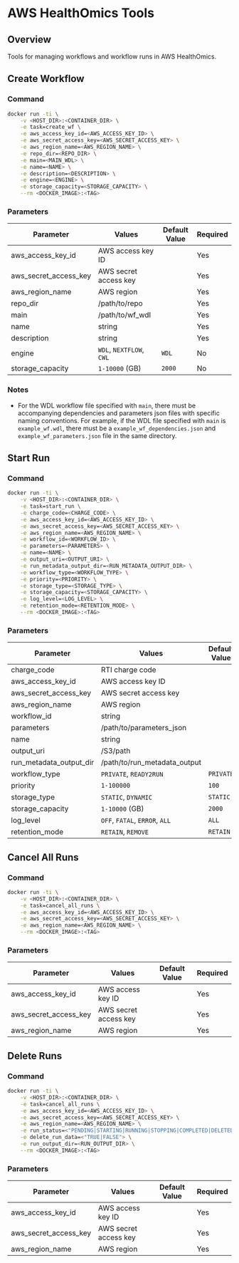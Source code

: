 # AWS HealthOmics Tools

## Overview

Tools for managing workflows and workflow runs in AWS HealthOmics.

## Create Workflow

### Command
``` sh
docker run -ti \
    -v <HOST_DIR>:<CONTAINER_DIR> \
    -e task=create_wf \
    -e aws_access_key_id=<AWS_ACCESS_KEY_ID> \
    -e aws_secret_access_key=<AWS_SECRET_ACCESS_KEY> \
    -e aws_region_name=<AWS_REGION_NAME> \
    -e repo_dir=<REPO_DIR> \
    -e main=<MAIN_WDL> \
    -e name=<NAME> \
    -e description=<DESCRIPTION> \
    -e engine=<ENGINE> \
    -e storage_capacity=<STORAGE_CAPACITY> \
    --rm <DOCKER_IMAGE>:<TAG>
```

### Parameters
| Parameter | Values | Default Value | Required |
| --------- | ------ | ------------- | -------- |
| aws_access_key_id | AWS access key ID |  | Yes |
| aws_secret_access_key | AWS secret access key |  | Yes |
| aws_region_name | AWS region |  | Yes |
| repo_dir | /path/to/repo |  | Yes |
| main | /path/to/wf_wdl |  | Yes |
| name | string |  | Yes |
| description | string |  | Yes |
| engine | `WDL`, `NEXTFLOW`, `CWL`  | `WDL` | No |
| storage_capacity | `1-10000` (GB) | `2000` | No |

### Notes
- For the WDL workflow file specified with `main`, there must be accompanying dependencies and parameters json files with specific naming conventions. For example, if the WDL file specified with `main` is `example_wf.wdl`, there must be a `example_wf_dependencies.json` and `example_wf_parameters.json` file in the same directory.


## Start Run

### Command
``` sh
docker run -ti \
    -v <HOST_DIR>:<CONTAINER_DIR> \
    -e task=start_run \
    -e charge_code=<CHARGE_CODE> \
    -e aws_access_key_id=<AWS_ACCESS_KEY_ID> \
    -e aws_secret_access_key=<AWS_SECRET_ACCESS_KEY> \
    -e aws_region_name=<AWS_REGION_NAME> \
    -e workflow_id=<WORKFLOW_ID> \
    -e parameters=<PARAMETERS> \
    -e name=<NAME> \
    -e output_uri=<OUTPUT_URI> \
    -e run_metadata_output_dir=<RUN_METADATA_OUTPUT_DIR> \
    -e workflow_type=<WORKFLOW_TYPE> \
    -e priority=<PRIORITY> \
    -e storage_type=<STORAGE_TYPE> \
    -e storage_capacity=<STORAGE_CAPACITY> \
    -e log_level=<LOG_LEVEL> \
    -e retention_mode=<RETENTION_MODE> \
    --rm <DOCKER_IMAGE>:<TAG>
```

### Parameters
| Parameter | Values | Default Value | Required |
| --------- | ------ | ------------- | -------- |
| charge_code | RTI charge code |  | Yes |
| aws_access_key_id | AWS access key ID |  | Yes |
| aws_secret_access_key | AWS secret access key |  | Yes |
| aws_region_name | AWS region |  | Yes |
| workflow_id | string |  | Yes |
| parameters | /path/to/parameters_json |  | Yes |
| name | string |  | Yes |
| output_uri | /S3/path |  | Yes |
| run_metadata_output_dir | /path/to/run_metadata_output |  | Yes |
| workflow_type | `PRIVATE`, `READY2RUN` | `PRIVATE` | No |
| priority | `1-100000` | `100` | No |
| storage_type | `STATIC`, `DYNAMIC` | `STATIC` | No |
| storage_capacity | `1-10000` (GB) | `2000` | No |
| log_level | `OFF`, `FATAL`, `ERROR`, `ALL` | `ALL` | No |
| retention_mode | `RETAIN`, `REMOVE` | `RETAIN` | No |


## Cancel All Runs

### Command
``` sh
docker run -ti \
    -v <HOST_DIR>:<CONTAINER_DIR> \
    -e task=cancel_all_runs \
    -e aws_access_key_id=<AWS_ACCESS_KEY_ID> \
    -e aws_secret_access_key=<AWS_SECRET_ACCESS_KEY> \
    -e aws_region_name=<AWS_REGION_NAME> \
    --rm <DOCKER_IMAGE>:<TAG>
```

### Parameters
| Parameter | Values | Default Value | Required |
| --------- | ------ | ------------- | -------- |
| aws_access_key_id | AWS access key ID |  | Yes |
| aws_secret_access_key | AWS secret access key |  | Yes |
| aws_region_name | AWS region |  | Yes |


## Delete Runs

### Command
``` sh
docker run -ti \
    -v <HOST_DIR>:<CONTAINER_DIR> \
    -e task=cancel_all_runs \
    -e aws_access_key_id=<AWS_ACCESS_KEY_ID> \
    -e aws_secret_access_key=<AWS_SECRET_ACCESS_KEY> \
    -e aws_region_name=<AWS_REGION_NAME> \
    -e run_status=<"PENDING|STARTING|RUNNING|STOPPING|COMPLETED|DELETED|CANCELLED|FAILED"> \
    -e delete_run_data=<"TRUE|FALSE"> \
    -e run_output_dir=<RUN_OUTPUT_DIR> \
    --rm <DOCKER_IMAGE>:<TAG>
```

### Parameters
| Parameter | Values | Default Value | Required |
| --------- | ------ | ------------- | -------- |
| aws_access_key_id | AWS access key ID |  | Yes |
| aws_secret_access_key | AWS secret access key |  | Yes |
| aws_region_name | AWS region |  | Yes |




